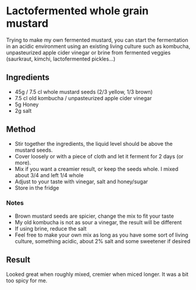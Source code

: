 # Lactofermented whole grain mustard

Trying to make my own fermented mustard, you can start the fermentation in an acidic environment using an existing living culture such as kombucha, unpasteurized apple cider vinegar or brine from fermented veggies (saurkraut, kimchi, lactofermented pickles...)

## Ingredients
- 45g / 7.5 cl whole mustard seeds (2/3 yellow, 1/3 brown)
- 7.5 cl old kombucha / unpasteurized apple cider vinegar
- 5g Honey
- 2g salt

## Method
- Stir together the ingredients, the liquid level should be above the mustard seeds. 
- Cover loosely or with a piece of cloth and let it ferment for 2 days (or more).
- Mix if you want a creamier result, or keep the seeds whole. I mixed about 3/4 and left 1/4 whole
- Adjust to your taste with vinegar, salt and honey/sugar
- Store in the fridge


### Notes
- Brown mustard seeds are spicier, change the mix to fit your taste  
- My old kombucha is not as sour a vinegar, the result will be different  
- If using brine, reduce the salt  
- Feel free to make your own mix as long as you have some sort of living culture, something acidic, about 2% salt and some sweetener if desired

## Result
Looked great when roughly mixed, cremier when miced longer. It was a bit too spicy for me.
